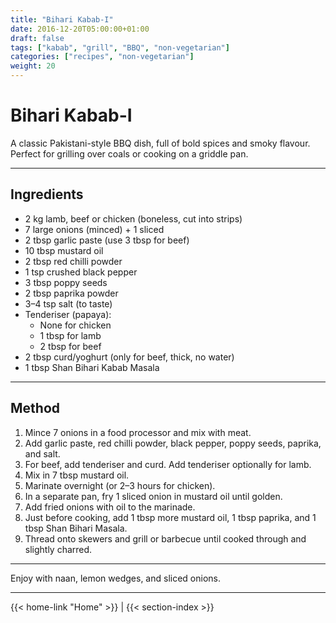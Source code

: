 ```yaml
---
title: "Bihari Kabab-I"
date: 2016-12-20T05:00:00+01:00
draft: false
tags: ["kabab", "grill", "BBQ", "non-vegetarian"]
categories: ["recipes", "non-vegetarian"]
weight: 20
---
```


# Bihari Kabab-I

A classic Pakistani-style BBQ dish, full of bold spices and smoky flavour. Perfect for grilling over coals or cooking on a griddle pan.

---

## Ingredients

- 2 kg lamb, beef or chicken (boneless, cut into strips)  
- 7 large onions (minced) + 1 sliced  
- 2 tbsp garlic paste (use 3 tbsp for beef)  
- 10 tbsp mustard oil  
- 2 tbsp red chilli powder  
- 1 tsp crushed black pepper  
- 3 tbsp poppy seeds  
- 2 tbsp paprika powder  
- 3–4 tsp salt (to taste)  
- Tenderiser (papaya):  
  - None for chicken  
  - 1 tbsp for lamb  
  - 2 tbsp for beef  
- 2 tbsp curd/yoghurt (only for beef, thick, no water)  
- 1 tbsp Shan Bihari Kabab Masala  

---

## Method

1. Mince 7 onions in a food processor and mix with meat.  
2. Add garlic paste, red chilli powder, black pepper, poppy seeds, paprika, and salt.  
3. For beef, add tenderiser and curd. Add tenderiser optionally for lamb.  
4. Mix in 7 tbsp mustard oil.  
5. Marinate overnight (or 2–3 hours for chicken).  
6. In a separate pan, fry 1 sliced onion in mustard oil until golden.  
7. Add fried onions with oil to the marinade.  
8. Just before cooking, add 1 tbsp more mustard oil, 1 tbsp paprika, and 1 tbsp Shan Bihari Masala.  
9. Thread onto skewers and grill or barbecue until cooked through and slightly charred.

---

Enjoy with naan, lemon wedges, and sliced onions.

---
{{< home-link "Home" >}} | {{< section-index >}}